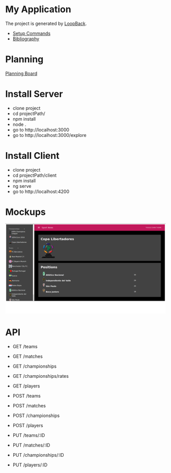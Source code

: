 # My Application

The project is generated by [LoopBack](http://loopback.io).

* [Setup Commands](https://github.com/kapit4n/angular-ball/wiki/Setup-commands)
* [Bibliography](https://github.com/kapit4n/angular-ball/wiki/Bibliography)

# Planning
[Planning Board](https://github.com/kapit4n/angular-ball/projects/1)

# Install Server
* clone project
* cd projectPath/
* npm install
* node .
* go to http://localhost:3000
* go to http://localhost:3000/explore

# Install Client
* clone project
* cd projectPath/client
* npm install
* ng serve
* go to http://localhost:4200

# Mockups
![Championships](https://github.com/kapit4n/angular-ball/raw/master/mockups/home_1.png)

# API
* GET /teams
* GET /matches
* GET /championships
* GET /championships/rates
* GET /players


* POST /teams
* POST /matches
* POST /championships
* POST /players

* PUT /teams/:ID
* PUT /matches/:ID
* PUT /championships/:ID
* PUT /players/:ID

